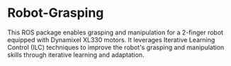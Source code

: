 # Robot-Grasping

This ROS package enables grasping and manipulation for a 2-finger robot equipped with Dynamixel XL330 motors. It leverages Iterative Learning Control (ILC) techniques to improve the robot's grasping and manipulation skills through iterative learning and adaptation.
